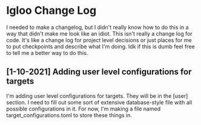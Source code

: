 # Igloo Change Log

I needed to make a changelog, but I didn't really know how to do this in a way that didn't make me look like an idiot. This isn't really a change log for code. It's like a change log for project level decisions or just places for me to put checkpoints and describe what I'm doing. Idk if this is dumb feel free to tell me a better way to do this. 

## [1-10-2021] Adding user level configurations for targets

I'm adding user level configurations for targets. They will be in the [user] section. I need to fill out some sort of extensive database-style file with all possible configurations in it. For now, I'm making a file named target_configurations.toml to store these things in.


